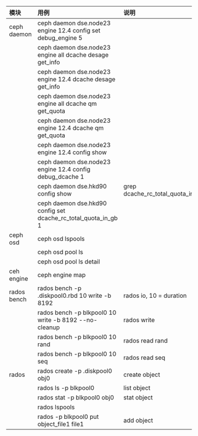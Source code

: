 |模块|用例|说明|
|:-|:-|:-|
|ceph daemon |ceph daemon dse.node23 engine 12.4 config set debug_engine 5||
||ceph daemon dse.node23 engine all dcache desage get_info||
||ceph daemon dse.node23 engine 12.4 dcache desage get_info||
||ceph daemon dse.node23 engine all dcache qm get_quota||
||ceph daemon dse.node23 engine 12.4 dcache qm get_quota||
||ceph daemon dse.node23 engine 12.4 config show||
||ceph daemon dse.node23 engine 12.4 config debug_dcache 1||
||ceph daemon dse.hkd90 config show | grep dcache_rc_total_quota_in_gb||
||ceph daemon dse.hkd90 config set dcache_rc_total_quota_in_gb 1||
|ceph osd|ceph osd lspools||
||ceph osd pool ls||
||ceph osd pool ls detail||
|ceh engine|ceph engine map||
|rados bench|rados bench -p .diskpool0.rbd 10 write -b 8192 |rados io, 10 = duration|
||rados bench -p blkpool0 10 write -b 8192 --no-cleanup |rados write|
||rados bench -p blkpool0 10 rand |rados read rand|
||rados bench -p blkpool0 10 seq |rados read seq|
|rados|rados create -p .diskpool0  obj0| create object|
||rados ls -p blkpool0 | list object|
||rados stat -p blkpool0 obj0| stat object|
||rados lspools||
||rados -p blkpool0 put object_file1 file1| add object|
